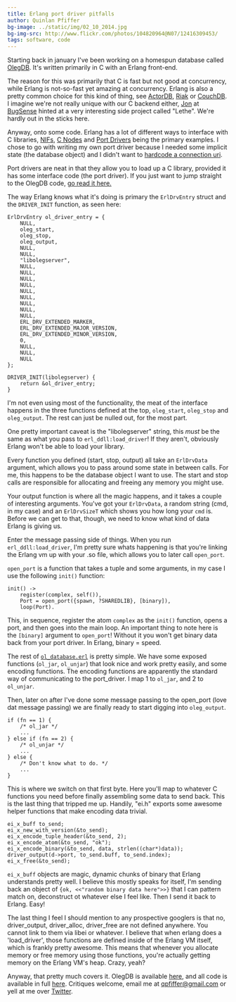 ```yaml
---
title: Erlang port driver pitfalls
author: Quinlan Pfiffer
bg-image: ../static/img/02_10_2014.jpg
bg-img-src: http://www.flickr.com/photos/104820964@N07/12416309453/
tags: software, code
---
```


Starting back in january I've been working on a homespun database called
[OlegDB](https://olegdb.org/). It's written primarily in C with an Erlang
front-end.

The reason for this was primarily that C is fast but not good at concurrency,
while Erlang is not-so-fast yet amazing at concurrency. Erlang is also a pretty
common choice for this kind of thing, see [ActorDB](http://www.actordb.com/),
[Riak](http://basho.com/riak/) or [CouchDB](http://couchdb.apache.org/). I
imagine we're not really unique with our C backend either,
[Jon](https://twitter.com/jonromero) at [BugSense](https://www.bugsense.com/)
hinted at a very interesting side project called "Lethe". We're hardly out in
the sticks here.

Anyway, onto some code. Erlang has a lot of different ways to interface with C
libraries, [NIFs](http://www.erlang.org/doc/tutorial/nif.html), [C Nodes](http://www.erlang.org/doc/tutorial/cnode.html) 
and [Port Drivers](http://www.erlang.org/doc/tutorial/c_portdriver.html) being
the primary examples. I chose to go with writing my own port driver because I
needed some implicit state (the database object) and I didn't want to [hardcode
a connection uri](http://www.erlang.org/doc/man/erl_connect.html).

Port drivers are neat in that they allow you to load up a C library, provided it
has some interface code (the port driver). If you just want to jump straight to
the OlegDB code, [go read it here.](https://github.com/infoforcefeed/Project-Oleg/blob/master/src/port_driver.c)

The way Erlang knows what it's doing is primary the `ErlDrvEntry` struct and the
`DRIVER_INIT` function, as seen here:

````
ErlDrvEntry ol_driver_entry = {
    NULL,
    oleg_start,
    oleg_stop,
    oleg_output,
    NULL,
    NULL,
    "libolegserver",
    NULL,
    NULL,
    NULL,
    NULL,
    NULL,
    NULL,
    NULL,
    NULL,
    NULL,
    ERL_DRV_EXTENDED_MARKER,
    ERL_DRV_EXTENDED_MAJOR_VERSION,
    ERL_DRV_EXTENDED_MINOR_VERSION,
    0,
    NULL,
    NULL,
    NULL
};

DRIVER_INIT(libolegserver) {
    return &ol_driver_entry;
}
````

I'm not even using most of the functionality, the meat of the interface happens
in the three functions defined at the top, `oleg_start`, `oleg_stop` and
`oleg_output`. The rest can just be nulled out, for the most part.

One pretty important caveat is the "libolegserver" string, this _must_ be the
same as what you pass to `erl_ddll:load_driver`! If they aren't, obviously
Erlang won't be able to load your library.

Every function you defined (start, stop, output) all take an `ErlDrvData`
argument, which allows you to pass around some state in between calls. For me,
this happens to be the database object I want to use. The start and stop calls
are responsible for allocating and freeing any memory you might use.

Your output function is where all the magic happens, and it takes a couple of
interesting arguments. You've got your `ErlDrvData`, a random string (cmd, in my
case) and an `ErlDrvSizeT` which shows you how long your `cmd` is. Before we can
get to that, though, we need to know what kind of data Erlang is giving us.

Enter the message passing side of things. When you run `erl_ddll:load_driver`,
I'm pretty sure whats happening is that you're linking the Erlang vm up with
your .so file, which allows you to later call `open_port`.

`open_port` is a function that takes a tuple and some arguments, in my case I
use the following `init()` function:

````
init() ->
    register(complex, self()),
    Port = open_port({spawn, ?SHAREDLIB}, [binary]),
    loop(Port).
````

This, in sequence, register the atom `complex` as the `init()` function, opens a
port, and then goes into the main loop. An important thing to note here is the
`[binary]` argument to `open_port`! Without it you won't get binary data back
from your port driver. In Erlang, binary = speed.

The rest of [`ol_database.erl`](https://github.com/infoforcefeed/Project-Oleg/blob/master/src/ol_database.erl)
is pretty simple. We have some exposed functions (`ol_jar`, `ol_unjar`) that
look nice and work pretty easily, and some encoding functions. The encoding
functions are apparently the standard way of communicating to the port_driver. I
map 1 to `ol_jar`, and 2 to `ol_unjar`.

Then, later on after I've done some message passing to the open_port (love dat
message passing) we are finally ready to start digging into `oleg_output`.

````
if (fn == 1) {
    /* ol_jar */
    ...
} else if (fn == 2) {
    /* ol_unjar */
    ...
} else {
    /* Don't know what to do. */
    ...
}
````

This is where we switch on that first byte. Here you'll map to whatever C
functions you need before finally assembling some data to send back. This is the
last thing that tripped me up. Handily, "ei.h" exports some awesome helper
functions that make encoding data trivial.

````
ei_x_buff to_send;
ei_x_new_with_version(&to_send);
ei_x_encode_tuple_header(&to_send, 2);
ei_x_encode_atom(&to_send, "ok");
ei_x_encode_binary(&to_send, data, strlen((char*)data));
driver_output(d->port, to_send.buff, to_send.index);
ei_x_free(&to_send);
````

`ei_x_buff` objects are magic, dynamic chunks of binary that Erlang understands
pretty well. I believe this mostly speaks for itself, I'm sending back an object
of `{ok, <<"random binary data here">>}` that I can pattern match on,
deconstruct ot whatever else I feel like. Then I send it back to Erlang. Easy!

The last thing I feel I should mention to any prospective googlers is that no,
driver_output, driver_alloc, driver_free are not defined anywhere. You cannot
link to them via libei or whatever. I believe that when erlang does a
'load_driver', those functions are defined inside of the Erlang VM itself, which
is frankly pretty awesome. This means that whenever you allocate memory or free
memory using those functions, you're actually getting memory on the Erlang VM's
heap. Crazy, yeah?

Anyway, that pretty much covers it. OlegDB is available
[here](https://olegdb.org), and all code is available in full
[here](https://github.com/infoforcefeed/Project-Oleg). Critiques welcome, email
me at qpfiffer@gmail.com or yell at me over
[Twitter](https://twitter.com/WAallLy).
